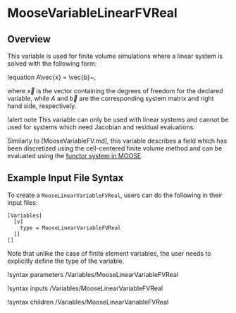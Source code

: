 # MooseVariableLinearFVReal

## Overview

This variable is used for finite volume simulations where a linear system is solved
with the following form:

!equation
A\vec{x} = \vec{b}~,

where $\vec{x}$ is the vector containing the degrees of freedom for the declared variable,
while $A$ and $\vec{b}$ are the corresponding system matrix and right hand side, respectively.

!alert note
This variable can only be used with linear systems and cannot be used for systems which need
Jacobian and residual evaluations.

Similarly to [MooseVariableFV.md], this variable describes a field which has been discretized
using the cell-centered finite volume method and can be evaluated using the [functor system in
MOOSE](Functors/index.md).


## Example Input File Syntax

To create a `MooseLinearVariableFVReal`, users can do the following in their
input files:

```
[Variables]
  [v]
    type = MooseLinearVariableFVReal
  []
[]
```

Note that unlike the case of finite element variables, the user needs to
explicitly define the type of the variable.

!syntax parameters /Variables/MooseLinearVariableFVReal

!syntax inputs /Variables/MooseLinearVariableFVReal

!syntax children /Variables/MooseLinearVariableFVReal

